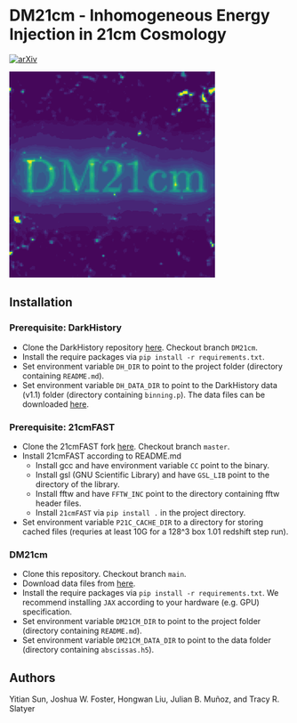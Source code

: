 # DM21cm - Inhomogeneous Energy Injection in 21cm Cosmology

[![arXiv](https://img.shields.io/badge/arXiv-2309.03254%20-green.svg)](https://arxiv.org/abs/2309.03254)

![](resources/logo.gif)

## Installation

### Prerequisite: DarkHistory
- Clone the DarkHistory repository [here](https://github.com/hongwanliu/DarkHistory/tree/DM21cm). Checkout branch `DM21cm`.
- Install the require packages via `pip install -r requirements.txt`.
- Set environment variable `DH_DIR` to point to the project folder (directory containing `README.md`).
- Set environment variable `DH_DATA_DIR` to point to the DarkHistory data (v1.1) folder (directory containing `binning.p`). The data files can be downloaded [here](https://zenodo.org/records/6819310).

### Prerequisite: 21cmFAST
- Clone the 21cmFAST fork [here](https://github.com/joshwfoster/21cmFAST). Checkout branch `master`.
- Install 21cmFAST according to README.md
  - Install gcc and have environment variable `CC` point to the binary.
  - Install gsl (GNU Scientific Library) and have `GSL_LIB` point to the directory of the library.
  - Install fftw and have `FFTW_INC` point to the directory containing fftw header files.
  - Install `21cmFAST` via `pip install .` in the project directory.
- Set environment variable `P21C_CACHE_DIR` to a directory for storing cached files (requries at least 10G for a 128^3 box 1.01 redshift step run).

### DM21cm
- Clone this repository. Checkout branch `main`.
- Download data files from [here](https://doi.org/10.5281/zenodo.10397814).
- Install the require packages via `pip install -r requirements.txt`. We recommend installing `JAX` according to your hardware (e.g. GPU) specification.
- Set environment variable `DM21CM_DIR` to point to the project folder (directory containing `README.md`).
- Set environment variable `DM21CM_DATA_DIR` to point to the data folder (directory containing `abscissas.h5`).

## Authors
Yitian Sun, Joshua W. Foster, Hongwan Liu, Julian B. Muñoz, and Tracy R. Slatyer
